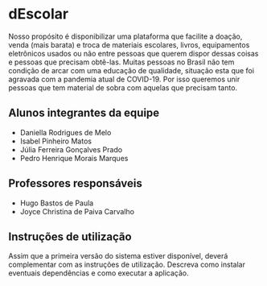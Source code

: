 # dEscolar

Nosso propósito é disponibilizar uma plataforma que facilite a doação, venda (mais barata) e troca de materiais escolares, livros, equipamentos eletrônicos usados ou não entre pessoas que querem dispor dessas coisas e pessoas que precisam obtê-las. Muitas pessoas no Brasil não tem condição de arcar com uma educação de qualidade, situação esta que foi agravada com a pandemia atual de COVID-19. Por isso queremos unir pessoas que tem material de sobra com aquelas que precisam tanto.

## Alunos integrantes da equipe

* Daniella Rodrigues de Melo
* Isabel Pinheiro Matos
* Júlia Ferreira Gonçalves Prado
* Pedro Henrique Morais Marques

## Professores responsáveis

* Hugo Bastos de Paula 
* Joyce Christina de Paiva Carvalho

## Instruções de utilização

Assim que a primeira versão do sistema estiver disponível, deverá complementar com as instruções de utilização. Descreva como instalar eventuais dependências e como executar a aplicação.
